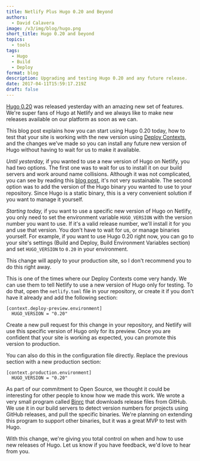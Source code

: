 ```yaml
---
title: Netlify Plus Hugo 0.20 and Beyond
authors:
  - David Calavera
image: /v3/img/blog/hugo.png
short_title: Hugo 0.20 and beyond
topics:
  - tools
tags:
  - Hugo
  - Build
  - Deploy
format: blog
description: Upgrading and testing Hugo 0.20 and any future release.
date: 2017-04-11T15:59:17.219Z
draft: false
---
```


[Hugo 0.20](https://github.com/gohugoio/hugo/releases) was released yesterday with an amazing new set of features. We're super fans of Hugo at Netlify and we always like to make new releases available on our platform as soon as we can.

This blog post explains how you can start using Hugo 0.20 today, how to test that your site is working with the new version using [Deploy Contexts](https://www.netlify.com/docs/continuous-deployment/#deploy-contexts), and the changes we’ve made so you can install any future new version of Hugo without having to wait for us to make it available.

*Until yesterday,* if you wanted to use a new version of Hugo on Netlify, you had two options. The first one was to wait for us to install it on our build servers and work around name collisions. Although it was not complicated, you can see by reading this [blog post](https://www.adamwills.io/blog/hugo-version-issues-netlify/), it's not very sustainable. The second option was to add the version of the Hugo binary you wanted to use to your repository. Since Hugo is a static binary, this is a very convenient solution if you want to manage it yourself.

*Starting today,* if you want to use a specific new version of Hugo on Netlify, you only need to set the environment variable `HUGO_VERSION` with the version number you want to use. If it's a valid release number, we'll install it for you and use that version. You don't have to wait for us, or manage binaries yourself. For example, if you want to use Hugo 0.20 right now, you can go to your site's settings (Build and Deploy, Build Environment Variables section) and set `HUGO_VERSION` to `0.20`   in your environment.

This change will apply to your production site, so I don't recommend you to do this right away.

This is one of the times where our Deploy Contexts come very handy. We can use them to tell Netlify to use a new version of Hugo only for testing. To do that, open the `netlify.toml` file in your repository, or create it if you don't have it already and add the following section:

    [context.deploy-preview.environment]
      HUGO_VERSION = "0.20"

Create a new pull request for this change in your repository, and Netlify will use this specific version of Hugo only for its preview. Once you are confident that your site is working as expected, you can promote this version to production.

You can also do this in the configuration file directly. Replace the previous section with a new production section:

    [context.production.environment]
      HUGO_VERSION = "0.20"

As part of our commitment to Open Source, we thought it could be interesting for other people to know how we made this work. We wrote a very small program called [Binrc](https://github.com/netlify/binrc) that downloads release files from GitHub. We use it in our build servers to detect version numbers for projects using GitHub releases, and pull the specific binaries. We're planning on extending this program to support other binaries, but it was a great MVP to test with Hugo.

With this change, we're giving you total control on when and how to use new releases of Hugo. Let us know if you have feedback, we'd love to hear from you. 
